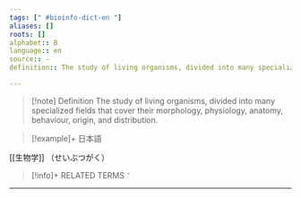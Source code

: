```yaml
---
tags: [" #bioinfo-dict-en "]
aliases: []
roots: []
alphabet:: B
language:: en
source:: -
definition:: The study of living organisms, divided into many specialized fields that cover their morphology, physiology, anatomy, behaviour, origin, and distribution.

---
```

>[!note] Definition
>The study of living organisms, divided into many specialized fields that cover their morphology, physiology, anatomy, behaviour, origin, and distribution.
>

>[!example]+ 日本語
> 
[[生物学]] （せいぶつがく）

>[!info]+ RELATED TERMS
> ⁻



_____
